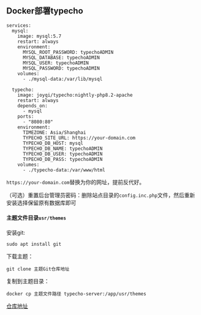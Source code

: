 ## Docker部署typecho



```
services:
  mysql:
    image: mysql:5.7
    restart: always
    environment:
      MYSQL_ROOT_PASSWORD: typechoADMIN
      MYSQL_DATABASE: typechoADMIN
      MYSQL_USER: typechoADMIN
      MYSQL_PASSWORD: typechoADMIN
    volumes:
      - ./mysql-data:/var/lib/mysql

  typecho:
    image: joyqi/typecho:nightly-php8.2-apache
    restart: always
    depends_on:
      - mysql
    ports:
      - "8080:80"
    environment:
      TIMEZONE: Asia/Shanghai
      TYPECHO_SITE_URL: https://your-domain.com
      TYPECHO_DB_HOST: mysql
      TYPECHO_DB_NAME: typechoADMIN
      TYPECHO_DB_USER: typechoADMIN
      TYPECHO_DB_PASS: typechoADMIN
    volumes:
      - ./typecho-data:/var/www/html
```

`https://your-domain.com`替换为你的网址，提前反代好。

（可选）重置后台管理员密码：删除站点目录的`config.inc.php`文件，然后重新安装选择保留原有数据库即可

#### 主题文件目录`usr/themes`

安装git:
```
sudo apt install git
```

下载主题：
```
git clone 主题Git仓库地址
```
复制到主题目录：
```
docker cp 主题文件路径 typecho-server:/app/usr/themes
```

[仓库地址](https://hub.docker.com/r/joyqi/typecho)
